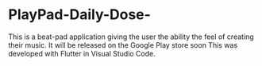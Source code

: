 # PlayPad-Daily-Dose-
This is a beat-pad application giving the user the ability the feel of creating their music. It will be released on the Google Play store soon
This was developed with Flutter in Visual Studio Code.
